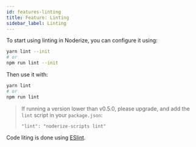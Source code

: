 ```yaml
---
id: features-linting
title: Feature: Linting
sidebar_label: Linting
---
```


To start using linting in Noderize, you can configure it using:

```bash
yarn lint --init
# or
npm run lint --init
```

Then use it with:

```bash
yarn lint
# or
npm run lint
```

> If running a version lower than v0.5.0, please upgrade, and add the `lint` script in your `package.json`:
>
> `"lint": "noderize-scripts lint"`

Code liting is done using [ESlint](https://eslint.org).
